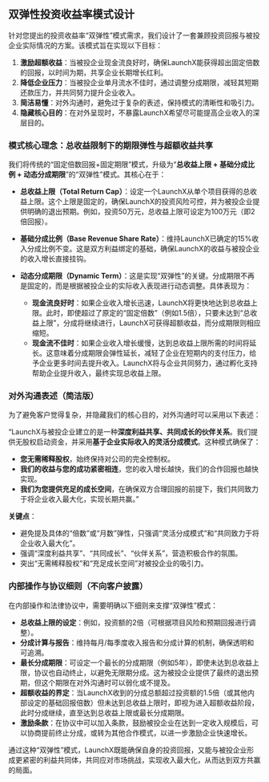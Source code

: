 ## 双弹性投资收益率模式设计

针对您提出的投资收益率“双弹性”模式需求，我们设计了一套兼顾投资回报与被投企业实际情况的方案。该模式旨在实现以下目标：

1. **激励超额收益**：当被投企业现金流良好时，确保LaunchX能获得超出固定倍数的回报，以时间为期，共享企业长期增长红利。
2. **降低企业压力**：当被投企业单月流水不佳时，通过调整分成期限，减轻其短期还款压力，并共同努力提升企业收入。
3. **简洁易懂**：对外沟通时，避免过于复杂的表述，保持模式的清晰性和吸引力。
4. **隐藏核心目的**：在对外呈现时，不暴露LaunchX希望尽可能提高企业收入的深层目的。

### 模式核心理念：总收益限制下的期限弹性与超额收益共享

我们将传统的“固定倍数回报+固定期限”模式，升级为“**总收益上限 + 基础分成比例 + 动态分成期限**”的“双弹性”模式。其核心在于：

- **总收益上限（Total Return Cap）**：设定一个LaunchX从单个项目获得的总收益上限。这个上限是固定的，确保LaunchX的投资风险可控，并为被投企业提供明确的退出预期。例如，投资50万元，总收益上限可设定为100万元（即2倍回报）。

- **基础分成比例（Base Revenue Share Rate）**：维持LaunchX已确定的15%收入分成比例不变。这是双方利益绑定的基础，确保LaunchX的收益与被投企业的收入增长直接挂钩。

- **动态分成期限（Dynamic Term）**：这是实现“双弹性”的关键。分成期限不再是固定的，而是根据被投企业的实际收入表现进行动态调整。具体表现为：
    - **现金流良好时**：如果企业收入增长迅速，LaunchX将更快地达到总收益上限。此时，即使超过了原定的“固定倍数”（例如1.5倍），只要未达到“总收益上限”，分成将继续进行，LaunchX可获得超额收益，而分成期限则相应缩短。
    - **现金流不佳时**：如果企业收入增长缓慢，达到总收益上限所需的时间将延长。这意味着分成期限会弹性延长，减轻了企业在短期内的支付压力，给予企业更多时间去提升收入。LaunchX将与企业共同努力，通过孵化支持帮助企业提升收入，最终实现总收益上限。

### 对外沟通表述（简洁版）

为了避免客户觉得复杂，并隐藏我们的核心目的，对外沟通时可以采用以下表述：

“LaunchX与被投企业建立的是一种**深度利益共享、共同成长的伙伴关系**。我们提供无股权启动资金，并采用**基于企业实际收入的灵活分成模式**。这种模式确保了：

- **您无需稀释股权**，始终保持对公司的完全控制权。
- **我们的收益与您的成功紧密相连**，您的收入增长越快，我们的合作回报也越快实现。
- **我们为您提供充足的成长空间**，在确保双方合理回报的前提下，我们共同致力于将企业收入最大化，实现长期共赢。”

**关键点**：
- 避免提及具体的“倍数”或“月数”弹性，只强调“灵活分成模式”和“共同致力于将企业收入最大化”。
- 强调“深度利益共享”、“共同成长”、“伙伴关系”，营造积极合作的氛围。
- 突出“无需稀释股权”和“充足成长空间”对被投企业的吸引力。

### 内部操作与协议细则（不向客户披露）

在内部操作和法律协议中，需要明确以下细则来支撑“双弹性”模式：

- **总收益上限的设定**：例如，投资额的2倍（可根据项目风险和预期回报进行调整）。
- **分成计算与报告**：维持每月/每季度收入报告和分成计算的机制，确保透明和可追溯。
- **最长分成期限**：可设定一个最长的分成期限（例如5年），即使未达到总收益上限，协议也自动终止，以避免无限期分成。这为被投企业提供了最终的退出预期，但这个期限在对外沟通时可以弱化或不提及。
- **超额收益的界定**：当LaunchX收到的分成总额超过投资额的1.5倍（或其他内部设定的基础回报倍数）但未达到总收益上限时，即视为进入超额收益阶段，此时分成继续，直至达到总收益上限或最长分成期限。
- **激励条款**：在协议中可以加入条款，鼓励被投企业在达到一定收入规模后，可以协商提前终止分成，或转为其他合作模式，以进一步激励企业快速增长。

通过这种“双弹性”模式，LaunchX既能确保自身的投资回报，又能与被投企业形成更紧密的利益共同体，共同应对市场挑战，实现收入最大化，从而达到双方共赢的局面。

